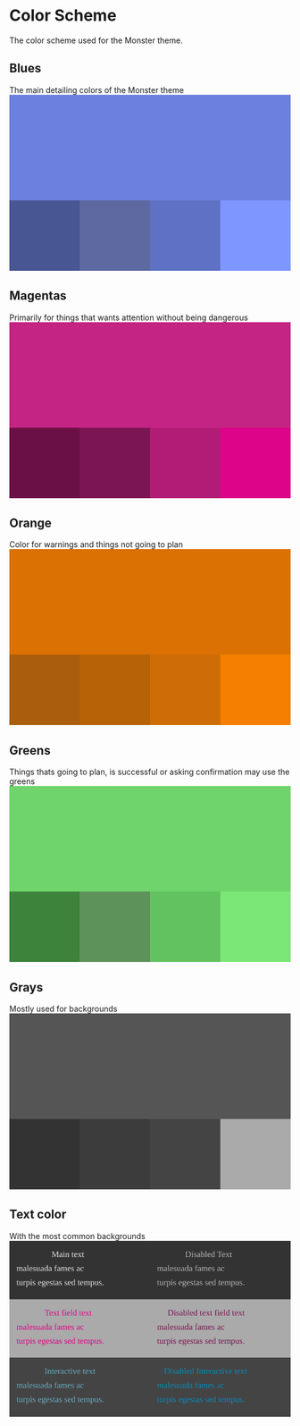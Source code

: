# Color Scheme

The color scheme used for the Monster theme.

## Blues

The main detailing colors of the Monster theme
![Blue colors used by the Monster theme](./blues.svg)

## Magentas

Primarily for things that wants attention without being dangerous
![Magenta colors used by the Monster theme](./magentas.svg)

## Orange

Color for warnings and things not going to plan
![orange colors used by the Monster theme](./oranges.svg)

## Greens

Things thats going to plan, is successful or asking confirmation may use the greens
![green colors used by the Monster theme](./greens.svg)

## Grays

Mostly used for backgrounds
![gray colors used by the Monster theme](./grays.svg)

## Text color

With the most common backgrounds
![colors used for text in the Monster theme](./examples/text.svg)
